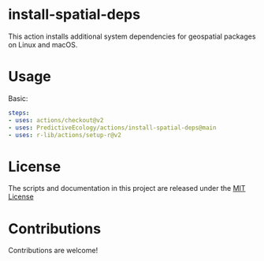 # install-spatial-deps

This action installs additional system dependencies for geospatial packages on Linux and macOS.

# Usage

Basic:

```yaml
steps:
- uses: actions/checkout@v2
- uses: PredictiveEcology/actions/install-spatial-deps@main
- uses: r-lib/actions/setup-r@v2
```

# License

The scripts and documentation in this project are released under the [MIT License](LICENSE)

# Contributions

Contributions are welcome!
